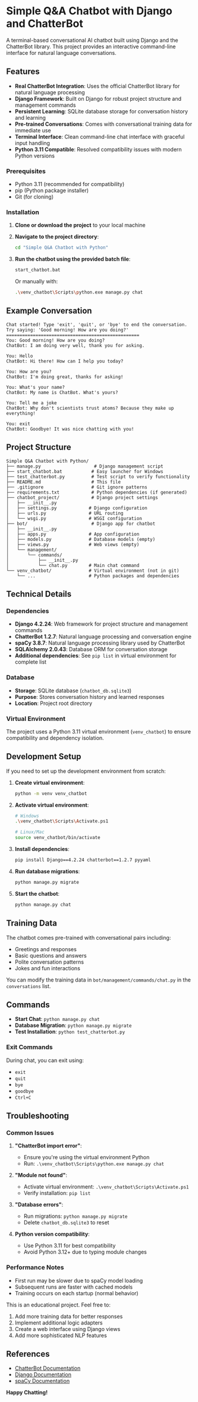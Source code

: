 # Simple Q&A Chatbot with Django and ChatterBot

A terminal-based conversational AI chatbot built using Django and the ChatterBot library. This project provides an interactive command-line interface for natural language conversations.

## Features

- **Real ChatterBot Integration**: Uses the official ChatterBot library for natural language processing
- **Django Framework**: Built on Django for robust project structure and management commands
- **Persistent Learning**: SQLite database storage for conversation history and learning
- **Pre-trained Conversations**: Comes with conversational training data for immediate use
- **Terminal Interface**: Clean command-line chat interface with graceful input handling
- **Python 3.11 Compatible**: Resolved compatibility issues with modern Python versions

### Prerequisites

- Python 3.11 (recommended for compatibility)
- pip (Python package installer)
- Git (for cloning)

### Installation

1. **Clone or download the project** to your local machine

2. **Navigate to the project directory**:
   ```bash
   cd "Simple Q&A Chatbot with Python"
   ```

3. **Run the chatbot using the provided batch file**:
   ```bash
   start_chatbot.bat
   ```

   Or manually with:
   ```bash
   .\venv_chatbot\Scripts\python.exe manage.py chat
   ```

## Example Conversation

```
Chat started! Type 'exit', 'quit', or 'bye' to end the conversation.
Try saying: 'Good morning! How are you doing?'
==================================================
You: Good morning! How are you doing?
ChatBot: I am doing very well, thank you for asking.

You: Hello
ChatBot: Hi there! How can I help you today?

You: How are you?
ChatBot: I'm doing great, thanks for asking!

You: What's your name?
ChatBot: My name is ChatBot. What's yours?

You: Tell me a joke
ChatBot: Why don't scientists trust atoms? Because they make up everything!

You: exit
ChatBot: Goodbye! It was nice chatting with you!
```

## Project Structure

```
Simple Q&A Chatbot with Python/
├── manage.py                    # Django management script
├── start_chatbot.bat           # Easy launcher for Windows
├── test_chatterbot.py          # Test script to verify functionality
├── README.md                   # This file
├── .gitignore                  # Git ignore patterns
├── requirements.txt            # Python dependencies (if generated)
├── chatbot_project/            # Django project settings
│   ├── __init__.py
│   ├── settings.py            # Django configuration
│   ├── urls.py                # URL routing
│   └── wsgi.py                # WSGI configuration
├── bot/                        # Django app for chatbot
│   ├── __init__.py
│   ├── apps.py                # App configuration
│   ├── models.py              # Database models (empty)
│   ├── views.py               # Web views (empty)
│   └── management/
│       └── commands/
│           ├── __init__.py
│           └── chat.py        # Main chat command
└── venv_chatbot/              # Virtual environment (not in git)
    └── ...                    # Python packages and dependencies
```

## Technical Details

### Dependencies

- **Django 4.2.24**: Web framework for project structure and management commands
- **ChatterBot 1.2.7**: Natural language processing and conversation engine
- **spaCy 3.8.7**: Natural language processing library used by ChatterBot
- **SQLAlchemy 2.0.43**: Database ORM for conversation storage
- **Additional dependencies**: See `pip list` in virtual environment for complete list

### Database

- **Storage**: SQLite database (`chatbot_db.sqlite3`)
- **Purpose**: Stores conversation history and learned responses
- **Location**: Project root directory

### Virtual Environment

The project uses a Python 3.11 virtual environment (`venv_chatbot`) to ensure compatibility and dependency isolation.

## Development Setup

If you need to set up the development environment from scratch:

1. **Create virtual environment**:
   ```bash
   python -m venv venv_chatbot
   ```

2. **Activate virtual environment**:
   ```bash
   # Windows
   .\venv_chatbot\Scripts\Activate.ps1
   
   # Linux/Mac
   source venv_chatbot/bin/activate
   ```

3. **Install dependencies**:
   ```bash
   pip install Django==4.2.24 chatterbot==1.2.7 pyyaml
   ```

4. **Run database migrations**:
   ```bash
   python manage.py migrate
   ```

5. **Start the chatbot**:
   ```bash
   python manage.py chat
   ```

## Training Data

The chatbot comes pre-trained with conversational pairs including:

- Greetings and responses
- Basic questions and answers  
- Polite conversation patterns
- Jokes and fun interactions

You can modify the training data in `bot/management/commands/chat.py` in the `conversations` list.

## Commands

- **Start Chat**: `python manage.py chat`
- **Database Migration**: `python manage.py migrate`
- **Test Installation**: `python test_chatterbot.py`

### Exit Commands

During chat, you can exit using:
- `exit`
- `quit` 
- `bye`
- `goodbye`
- `Ctrl+C`

## Troubleshooting

### Common Issues

1. **"ChatterBot import error"**: 
   - Ensure you're using the virtual environment Python
   - Run: `.\venv_chatbot\Scripts\python.exe manage.py chat`

2. **"Module not found"**:
   - Activate virtual environment: `.\venv_chatbot\Scripts\Activate.ps1`
   - Verify installation: `pip list`

3. **"Database errors"**:
   - Run migrations: `python manage.py migrate`
   - Delete `chatbot_db.sqlite3` to reset

4. **Python version compatibility**:
   - Use Python 3.11 for best compatibility
   - Avoid Python 3.12+ due to typing module changes

### Performance Notes

- First run may be slower due to spaCy model loading
- Subsequent runs are faster with cached models
- Training occurs on each startup (normal behavior)

This is an educational project. Feel free to:

1. Add more training data for better responses
2. Implement additional logic adapters
3. Create a web interface using Django views
4. Add more sophisticated NLP features

##  References

- [ChatterBot Documentation](https://chatterbot.readthedocs.io/)
- [Django Documentation](https://docs.djangoproject.com/)
- [spaCy Documentation](https://spacy.io/usage)


**Happy Chatting!**